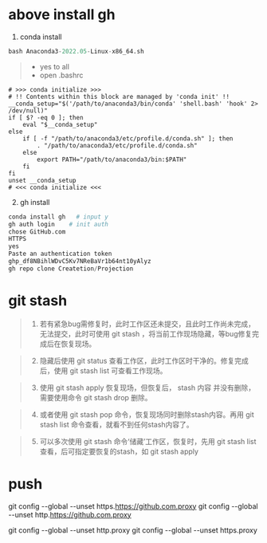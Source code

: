 # above install gh

1. conda install 
```python
bash Anaconda3-2022.05-Linux-x86_64.sh
```
> * yes to all
> * open .bashrc
```
# >>> conda initialize >>>
# !! Contents within this block are managed by 'conda init' !!
__conda_setup="$('/path/to/anaconda3/bin/conda' 'shell.bash' 'hook' 2> /dev/null)"
if [ $? -eq 0 ]; then
    eval "$__conda_setup"
else
    if [ -f "/path/to/anaconda3/etc/profile.d/conda.sh" ]; then
        . "/path/to/anaconda3/etc/profile.d/conda.sh"
    else
        export PATH="/path/to/anaconda3/bin:$PATH"
    fi
fi
unset __conda_setup
# <<< conda initialize <<<

```
2. gh install

```python
conda install gh   # input y 
gh auth login    # init auth
chose GitHub.com
HTTPS
yes
Paste an authentication token
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
gh repo clone Createtion/Projection
```

# git stash

> 1. 若有紧急bug需修复时，此时工作区还未提交，且此时工作尚未完成，无法提交，此时可使用 git stash ，将当前工作现场隐藏，等bug修复完成后在恢复现场。

> 2. 隐藏后使用 git status 查看工作区，此时工作区时干净的。修复完成后，使用 git stash list 可查看工作现场。

> 3. 使用 git stash apply 恢复现场，但恢复后， stash 内容 并没有删除，需要使用命令 git stash drop 删除。

> 4. 或者使用 git stash pop 命令，恢复现场同时删除stash内容。再用 git stash list 命令查看，就看不到任何stash内容了。

> 5. 可以多次使用 git stash 命令‘储藏’工作区，恢复时，先用 git stash list 查看，后可指定要恢复的stash，如 git stash apply 


# push
git config --global  --unset https.https://github.com.proxy 
git config --global  --unset http.https://github.com.proxy 

git config --global --unset http.proxy 
git config --global --unset https.proxy
